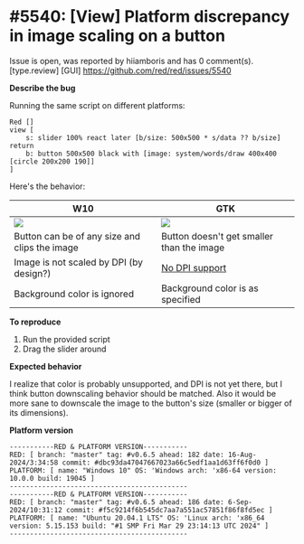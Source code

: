 
#5540: [View] Platform discrepancy in image scaling on a button
================================================================================
Issue is open, was reported by hiiamboris and has 0 comment(s).
[type.review] [GUI]
<https://github.com/red/red/issues/5540>

**Describe the bug**

Running the same script on different platforms:
```
Red []
view [
    s: slider 100% react later [b/size: 500x500 * s/data ?? b/size] return
	b: button 500x500 black with [image: system/words/draw 400x400 [circle 200x200 190]]
]
```
Here's the behavior:

| W10 | GTK |
|-|-|
| ![](https://i.gyazo.com/e9cc8ece679a1b7d5c65f116218190fa.gif) | ![](https://i.gyazo.com/9c9d9eedec37decd0041b24c8cbf6884.gif) |
| Button can be of any size and clips the image | Button doesn't get smaller than the image |
| Image is not scaled by DPI (by design?) | [No DPI support](https://github.com/red/red/issues/4740) |
| Background color is ignored | Background color is as specified |

**To reproduce**

1. Run the provided script
2. Drag the slider around

**Expected behavior**

I realize that color is probably unsupported, and DPI is not yet there, but I think button downscaling behavior should be matched. Also it would be more sane to downscale the image to the button's size (smaller or bigger of its dimensions).

**Platform version**
```
-----------RED & PLATFORM VERSION----------- 
RED: [ branch: "master" tag: #v0.6.5 ahead: 182 date: 16-Aug-2024/3:34:58 commit: #dbc93da47047667023a66c5edf1aa1d63ff6f0d0 ]
PLATFORM: [ name: "Windows 10" OS: 'Windows arch: 'x86-64 version: 10.0.0 build: 19045 ]
--------------------------------------------
-----------RED & PLATFORM VERSION-----------
RED: [ branch: "master" tag: #v0.6.5 ahead: 186 date: 6-Sep-2024/10:31:12 commit: #f5c9214f6b545dc7aa7a551ac57851f86f8fd5ec ]
PLATFORM: [ name: "Ubuntu 20.04.1 LTS" OS: 'Linux arch: 'x86_64 version: 5.15.153 build: "#1 SMP Fri Mar 29 23:14:13 UTC 2024" ]
--------------------------------------------
```


